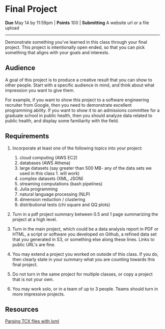 # Final Project

**Due** May 14 by 11:59pm | **Points** 100 | **Submitting** A website url or a file upload

---

Demonstrate something you've learned in this class through your final project. This project is intentionally open ended, so that you can pick something that aligns with your goals and interests.

## Audience

A goal of this project is to produce a creative result that you can show to other people. Start with a specific audience in mind, and think about what impression you want to give them.

For example, if you want to show this project to a software engineering recruiter from Google, then you need to demonstrate excellent programming ability. If you want to show it to an admissions committee for a graduate school in public health, then you should analyze data related to public health, and display some familiarity with the field.

## Requirements

1. Incorporate at least one of the following topics into your project:

   1. cloud computing (AWS EC2)
   2. databases (AWS Athena)
   3. large datasets (say greater than 500 MB- any of the data sets we used in this class 1. will work)
   4. complex datasets (XML, JSON)
   5. streaming computations (bash pipelines)
   6. Julia programming
   7. natural language processing (NLP)
   8. dimension reduction / clustering
   9. distributional tests (chi square and QQ plots)

2. Turn in a pdf project summary between 0.5 and 1 page summarizing the project at a high level.

3. Turn in the main project, which could be a data analysis report in PDF or HTML, a script or software you developed on Github, a refined data set that you generated in S3, or something else along these lines. Links to public URL's are fine.

4. You may extend a project you worked on outside of this class. If you do, then clearly state in your summary what you are counting towards this final project.

5. Do not turn in the same project for multiple classes, or copy a project that is not your own.

6. You may work solo, or in a team of up to 3 people. Teams should turn in more impressive projects.

## Resources

[Parsing TCX files with lxml](https://towardsdatascience.com/parsing-fitness-tracker-data-with-python-a59e7dc17418)
